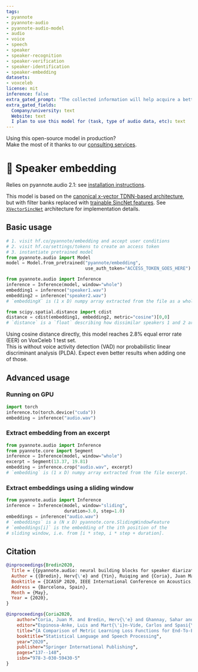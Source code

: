 ```yaml
---
tags:
- pyannote
- pyannote-audio
- pyannote-audio-model
- audio
- voice
- speech
- speaker
- speaker-recognition
- speaker-verification
- speaker-identification
- speaker-embedding
datasets:
- voxceleb
license: mit
inference: false
extra_gated_prompt: "The collected information will help acquire a better knowledge of pyannote.audio userbase and help its maintainers apply for grants to improve it further. If you are an academic researcher, please cite the relevant papers in your own publications using the model. If you work for a company, please consider contributing back to pyannote.audio development (e.g. through unrestricted gifts). We also provide scientific consulting services around speaker diarization and machine listening."
extra_gated_fields:
  Company/university: text
  Website: text
  I plan to use this model for (task, type of audio data, etc): text
---
```


Using this open-source model in production?  
Make the most of it thanks to our [consulting services](https://herve.niderb.fr/consulting.html).

# 🎹 Speaker embedding

Relies on pyannote.audio 2.1: see [installation instructions](https://github.com/pyannote/pyannote-audio/).

This model is based on the [canonical x-vector TDNN-based architecture](https://ieeexplore.ieee.org/abstract/document/8461375), but with filter banks replaced with [trainable SincNet features](https://ieeexplore.ieee.org/document/8639585). See [`XVectorSincNet`](https://github.com/pyannote/pyannote-audio/blob/3c988c028dc505c64fe776720372f6fe816b585a/pyannote/audio/models/embedding/xvector.py#L104-L169) architecture for implementation details.


## Basic usage

```python
# 1. visit hf.co/pyannote/embedding and accept user conditions
# 2. visit hf.co/settings/tokens to create an access token
# 3. instantiate pretrained model
from pyannote.audio import Model
model = Model.from_pretrained("pyannote/embedding", 
                              use_auth_token="ACCESS_TOKEN_GOES_HERE")
```

```python
from pyannote.audio import Inference
inference = Inference(model, window="whole")
embedding1 = inference("speaker1.wav")
embedding2 = inference("speaker2.wav")
# `embeddingX` is (1 x D) numpy array extracted from the file as a whole.

from scipy.spatial.distance import cdist
distance = cdist(embedding1, embedding2, metric="cosine")[0,0]
# `distance` is a `float` describing how dissimilar speakers 1 and 2 are.
```

Using cosine distance directly, this model reaches 2.8% equal error rate (EER) on VoxCeleb 1 test set.   
This is without voice activity detection (VAD) nor probabilistic linear discriminant analysis (PLDA).
Expect even better results when adding one of those.

## Advanced usage

### Running on GPU

```python
import torch
inference.to(torch.device("cuda"))
embedding = inference("audio.wav")
```

### Extract embedding from an excerpt

```python
from pyannote.audio import Inference
from pyannote.core import Segment
inference = Inference(model, window="whole")
excerpt = Segment(13.37, 19.81)
embedding = inference.crop("audio.wav", excerpt)
# `embedding` is (1 x D) numpy array extracted from the file excerpt.
```

### Extract embeddings using a sliding window

```python
from pyannote.audio import Inference
inference = Inference(model, window="sliding",
                      duration=3.0, step=1.0)
embeddings = inference("audio.wav")
# `embeddings` is a (N x D) pyannote.core.SlidingWindowFeature
# `embeddings[i]` is the embedding of the ith position of the 
# sliding window, i.e. from [i * step, i * step + duration].
```


## Citation

```bibtex
@inproceedings{Bredin2020,
  Title = {{pyannote.audio: neural building blocks for speaker diarization}},
  Author = {{Bredin}, Herv{\'e} and {Yin}, Ruiqing and {Coria}, Juan Manuel and {Gelly}, Gregory and {Korshunov}, Pavel and {Lavechin}, Marvin and {Fustes}, Diego and {Titeux}, Hadrien and {Bouaziz}, Wassim and {Gill}, Marie-Philippe},
  Booktitle = {ICASSP 2020, IEEE International Conference on Acoustics, Speech, and Signal Processing},
  Address = {Barcelona, Spain},
  Month = {May},
  Year = {2020},
}
```

```bibtex
@inproceedings{Coria2020,
    author="Coria, Juan M. and Bredin, Herv{\'e} and Ghannay, Sahar and Rosset, Sophie",
    editor="Espinosa-Anke, Luis and Mart{\'i}n-Vide, Carlos and Spasi{\'{c}}, Irena",
    title="{A Comparison of Metric Learning Loss Functions for End-To-End Speaker Verification}",
    booktitle="Statistical Language and Speech Processing",
    year="2020",
    publisher="Springer International Publishing",
    pages="137--148",
    isbn="978-3-030-59430-5"
}
```


